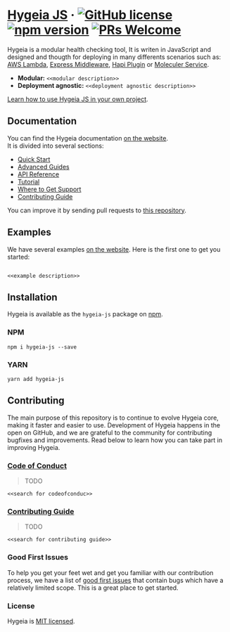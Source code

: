 # [Hygeia JS]() &middot; [![GitHub license](https://img.shields.io/badge/license-MIT-blue.svg)](https://github.com/dani8art/hyegia-js/blob/master/LICENSE) [![npm version](https://img.shields.io/npm/v/hygeia-js.svg?style=flat)](https://www.npmjs.com/package/hygeia-js) [![PRs Welcome](https://img.shields.io/badge/PRs-welcome-brightgreen.svg)]()

Hygeia is a modular health checking tool, It is writen in JavaScript and designed and thougth for deploying in many differents scenarios such as: [AWS Lambda](), [Express Middleware](), [Hapi Plugin]() or [Moleculer Service]().

* **Modular:** `<<modular description>>`
* **Deployment agnostic:** `<<deployment agnostic description>>`

[Learn how to use Hygeia JS in your own project]().

## Documentation

You can find the Hygeia documentation [on the website]().  
It is divided into several sections:

* [Quick Start]()
* [Advanced Guides]()
* [API Reference]()
* [Tutorial]()
* [Where to Get Support]()
* [Contributing Guide]()

You can improve it by sending pull requests to [this repository]().

## Examples

We have several examples [on the website](). Here is the first one to get you started:

```jsx

```

`<<example description>>`

## Installation

Hygeia is available as the `hygeia-js` package on [npm](https://www.npmjs.com/package/hygeia-js). 

### NPM

```shell
npm i hygeia-js --save
```
### YARN

```shell
yarn add hygeia-js
```

## Contributing

The main purpose of this repository is to continue to evolve Hygeia core, making it faster and easier to use. Development of Hygeia happens in the open on GitHub, and we are grateful to the community for contributing bugfixes and improvements. Read below to learn how you can take part in improving Hygeia.

### [Code of Conduct]()

> TODO

`<<search for codeofconduc>>`

### [Contributing Guide]()

> TODO

`<<search for contributing guide>>`

### Good First Issues

To help you get your feet wet and get you familiar with our contribution process, we have a list of [good first issues](https://github.com/facebook/react/labels/good%20first%20issue) that contain bugs which have a relatively limited scope. This is a great place to get started.

### License

Hygeia is [MIT licensed](./LICENSE).
